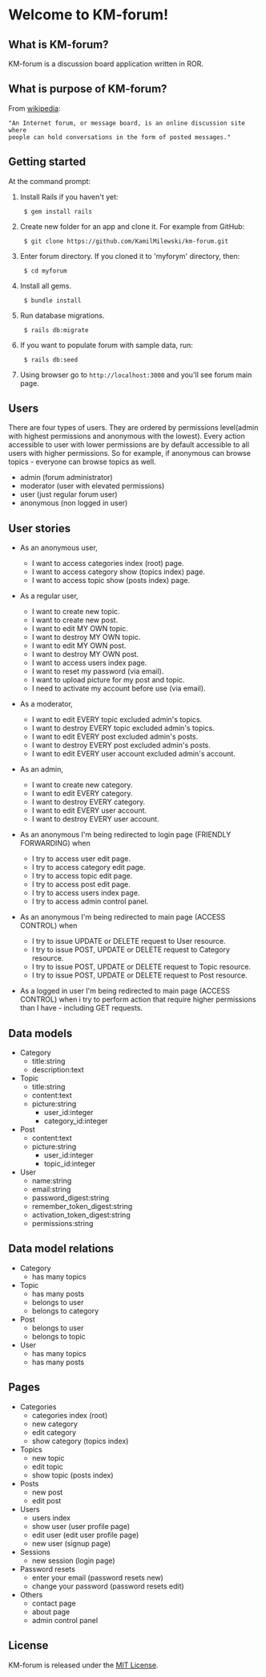 # Welcome to KM-forum!

## What is KM-forum?

KM-forum is a discussion board application written in ROR.

## What is purpose of KM-forum?

From [wikipedia](https://en.wikipedia.org/wiki/Internet_forum):

    "An Internet forum, or message board, is an online discussion site where
    people can hold conversations in the form of posted messages."

## Getting started

At the command prompt:

1. Install Rails if you haven't yet:

        $ gem install rails

2. Create new folder for an app and clone it. For example from GitHub:

        $ git clone https://github.com/KamilMilewski/km-forum.git

3. Enter forum directory. If you cloned it to 'myforym' directory, then:

        $ cd myforum

4. Install all gems.

        $ bundle install

5. Run database migrations.

        $ rails db:migrate

6. If you want to populate forum with sample data, run:

        $ rails db:seed

7. Using browser go to `http://localhost:3000` and you'll see forum main page.

## Users

There are four types of users. They are ordered by permissions level(admin with
highest permissions and anonymous with the lowest). Every action accessible to
user with lower permissions are by default accessible to all users with higher
permissions. So for example, if anonymous can browse topics - everyone can browse
topics as well.

* admin     (forum administrator)
* moderator (user with elevated permissions)
* user      (just regular forum user)
* anonymous (non logged in user)

## User stories

* As an anonymous user,
  * I want to access categories index (root) page.
  * I want to access category show (topics index) page.
  * I want to access topic show (posts index) page.

* As a regular user,
  * I want to create new topic.
  * I want to create new post.
  * I want to edit MY OWN topic.
  * I want to destroy MY OWN topic.
  * I want to edit MY OWN post.
  * I want to destroy MY OWN post.
  * I want to access users index page.
  * I want to reset my password (via email).
  * I want to upload picture for my post and topic.
  * I need to activate my account before use (via email).

* As a moderator,
  * I want to edit EVERY topic excluded admin's topics.
  * I want to destroy EVERY topic excluded admin's topics.
  * I want to edit EVERY post excluded admin's posts.
  * I want to destroy EVERY post excluded admin's posts.
  * I want to edit EVERY user account excluded admin's account.

* As an admin,
  * I want to create new category.
  * I want to edit EVERY category.
  * I want to destroy EVERY category.
  * I want to edit EVERY user account.
  * I want to destroy EVERY user account.

* As an anonymous I'm being redirected to login page (FRIENDLY FORWARDING) when
  * I try to access user edit page.
  * I try to access category edit page.
  * I try to access topic edit page.
  * I try to access post edit page.
  * I try to access users index page.
  * I try to access admin control panel.

* As an anonymous I'm being redirected to main page (ACCESS CONTROL) when
  * I try to issue UPDATE or DELETE request to User resource.
  * I try to issue POST, UPDATE or DELETE request to Category resource.
  * I try to issue POST, UPDATE or DELETE request to Topic resource.
  * I try to issue POST, UPDATE or DELETE request to Post resource.

* As a logged in user I'm being redirected to main page (ACCESS CONTROL) when
  i try to perform action that require higher permissions than I have -
  including GET requests.

## Data models

* Category
	* title:string
	* description:text
* Topic
	* title:string
	* content:text
  * picture:string
	* user_id:integer
	* category_id:integer
* Post
	* content:text
  * picture:string
	* user_id:integer
	* topic_id:integer
* User
	* name:string
	* email:string
	* password_digest:string
	* remember_token_digest:string
	* activation_token_digest:string
	* permissions:string

## Data model relations

* Category
	* has many topics
* Topic
	* has many posts
	* belongs to user
	* belongs to category
* Post
	* belongs to user
	* belongs to topic
* User
	* has many topics
	* has many posts

## Pages

* Categories
	* categories index (root)
	* new category
	* edit category
  * show category (topics index)
* Topics
	* new topic
	* edit topic
  * show topic (posts index)
* Posts
	* new post
	* edit post
* Users
	* users index
	* show user (user profile page)
	* edit user (edit user profile page)
	* new user (signup page)
* Sessions
	* new session (login page)
* Password resets
  * enter your email (password resets new)
  * change your password (password resets edit)
* Others
	* contact page
	* about page
	* admin control panel

## License

KM-forum is released under the [MIT License](http://www.opensource.org/licenses/MIT).
